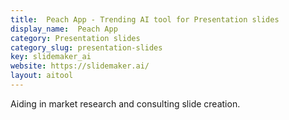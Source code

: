 ```yaml
---
title:  Peach App - Trending AI tool for Presentation slides
display_name:  Peach App
category: Presentation slides
category_slug: presentation-slides
key: slidemaker_ai
website: https://slidemaker.ai/
layout: aitool
---
```


Aiding in market research and consulting slide creation.
